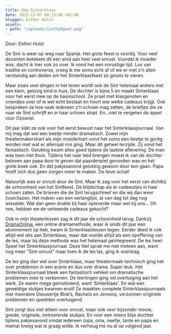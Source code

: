 ```yaml
---
title: Dag Sinterklaas
date: 2022-12-07 08:13:00 +01:00
blogger: Esther Hulst
assets:
- path: "/uploads/sint%20gaat.png"
---
```


*Door: Esther Hulst*

De Sint is weer op weg naar Spanje. Het grote feest is voorbij. Voor veel docenten betekent dit een eind aan heel veel onrust. Voordat ik moeder was, dacht ik hier ook zo over. Ik vond het een onrustige tijd. Los van traditie en controverse, vroeg ik me soms echt af of we er met z’n allen verstandig aan deden om het Sinterklaasfeest zo groots te vieren.

Maar zoals veel dingen in het leven wordt ook de Sint helemaal anders met een klein, gelovig kind in huis. De dochter is bijna 5 en maakt Sinterklaas voor het eerst mee op de basisschool. Ze praat met klasgenoten en vriendjes over of ie wel echt bestaat en hoort wie welke cadeaus krijgt. Ook bespreken ze hoe vaak iedereen z’n schoen mag zetten, de briefjes die ze naar de Sint schrijft en in haar schoen stopt. En...niet te vergeten de appel voor Ozosnel.

Dit jaar kijkt ze ook voor het eerst bewust naar het Sinterklaasjournaal. Van mij mag dat wel een beetje minder dramatisch. Zowel mijn theatermakershart als mijn moederhart vond het soms een beetje te gortig worden met wat er allemaal mis ging. Maar dit geheel terzijde. Zij vond het fantastisch. Gelukkig kwam alles goed tijdens de laatste aflevering. De man was toen niet thuis. Tijdens het naar bed brengen moest ik van de dochter beloven aan papa door te geven dat paardenpiet gevonden was en het grote boek ook. En dat pakjesavond gelukkig gewoon door kon gaan. Papa hoeft zich dus geen zorgen meer te maken. De lieve schat!

Natuurlijk was er onrust door de Sint. Maar ik zag voor het eerst van dichtbij de schoonheid van het Sintfeest. De blijdschap als er cadeautjes in haar schoen zaten. De brieven die de Sint terugschreef en die wij dan weer (voor)lazen. Het maken van een verlanglijst, at van dag tot dag nog wisselde. Wat dan geen drukte bij haar opleverde maar wel bij ons… Oh nee, hebben we de verkeerde cadeaus gekocht?

Ook in mijn theaterlessen zag ik dit jaar de schoonheid terug. Dankzij [DramaOnline](http://www.dramaonline.nl), een online dramamethode, waar ik sinds dit jaar een abonnement op heb, kwam ik Sinterklaaslessen tegen. Eerder deed ik ook altijd wel iets aan Sinterklaas, maar dat voelde altijd als een opoffering van de les, maar bij deze methode was het helemaal geïntegreerd. De les heet: Speel het Sinterklaasjournaal. Deze titel sprak me niet meteen aan, want nog meer “Sint-onrust” maar toen ik de les las, ging ik overstag. 

De les ging dan wel over Sinterklaas, maar theatermaak-technisch ging het over problemen in een scène en dus over drama. Super leuk. Het Sinterklaasjournaal bleek een fantastisch vehikel om dramatische problemen mee te verkennen. De leerlingen ging vol overtuiging aan het werk. Ze waren mega gemotiveerd, want ‘Sinterklaas'. En wat een geweldige stukjes kwamen eruit! Ze maakten complete Sinterklaasjournaals met meerdere Dieuwertje Blok’s, Rachels en Jeroens, verzonnen originele problemen en speelden overtuigend.

Sint zorgt dus niet alleen voor onrust, maar ook voor bijzonder mooie, goede, originele, ontroerende stukjes. En voor een intens blije dochter tijdens pakjesavond omdat iedereen (opa, oma, neefje, tante en papa en mama) kreeg wat ie graag wilde. Ik verheug me nu al op volgend jaar.